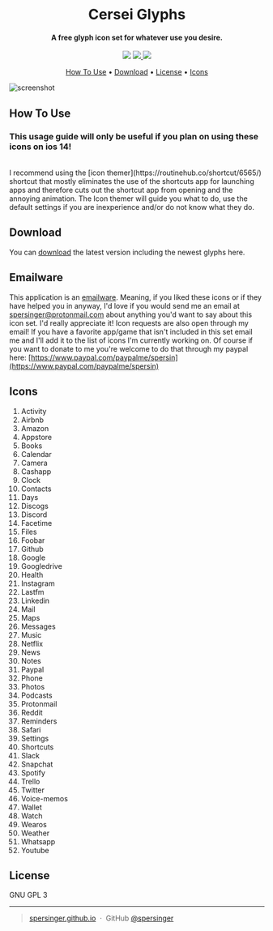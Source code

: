<h1 align="center">
  <br>
  <br>
  Cersei Glyphs
  <br>
</h1>

<h4 align="center">A free glyph icon set for whatever use you desire.</h4>

<p align="center">
  <a >
    <img src="https://img.shields.io/badge/license-GPL%20(3)-green.svg">
  </a>
  <a href="https://www.paypal.com/paypalme/spersin">
    <img src="https://img.shields.io/badge/$-donate-blue.svg">
  </a>
  <a href="https://github.com/spersinger/Cersei-glyphs/releases">
    <img src="https://img.shields.io/badge/v-download-red.svg">
  </a>
</p>

<p align="center">
  <a href="#how-to-use">How To Use</a> •
  <a href="#download">Download</a> •
  <a href="#license">License</a> •
  <a href="#icons">Icons</a>
</p>

![screenshot](https://i.imgur.com/5XIVs6D.jpeg)

## How To Use
### This usage guide will only be useful if you plan on using these icons on ios 14!
<br>
I recommend using the [icon themer](https://routinehub.co/shortcut/6565/) shortcut that mostly eliminates the use of the shortcuts app for launching apps and therefore cuts out the shortcut app from opening and the annoying animation. The Icon themer will guide you what to do, use the default settings if you are inexperience and/or do not know what they do. 


## Download

You can [download](https://github.com/spersinger/Cersei-glyphs/releases) the latest version including the newest glyphs here.

## Emailware

This application is an [emailware](https://en.wiktionary.org/wiki/emailware). Meaning, if you liked these icons or if they have helped you in anyway, I'd love if you would send me an email at <spersinger@protonmail.com> about anything you'd want to say about this icon set. I'd really appreciate it! Icon requests are also open through my email! If you have a favorite app/game that isn't included in this set email me and I'll add it to the list of icons I'm currently working on. Of course if you want to donate to me you're welcome to do that through my paypal here: [https://www.paypal.com/paypalme/spersin](https://www.paypal.com/paypalme/spersin)

## Icons
1. Activity
2. Airbnb
3. Amazon
4. Appstore
5. Books
6. Calendar
7. Camera
8. Cashapp
9. Clock
10. Contacts
11. Days
12. Discogs
13. Discord
14. Facetime
15. Files
16. Foobar
17. Github
18. Google
19. Googledrive
20. Health
21. Instagram
22. Lastfm
23. Linkedin
24. Mail
25. Maps
26. Messages
27. Music
28. Netflix
29. News
30. Notes
31. Paypal
32. Phone
33. Photos
34. Podcasts
35. Protonmail
36. Reddit
37. Reminders
38. Safari
39. Settings
40. Shortcuts
41. Slack
42. Snapchat
43. Spotify
44. Trello
45. Twitter
46. Voice-memos
47. Wallet
48. Watch
49. Wearos
50. Weather
51. Whatsapp
52. Youtube

## License

GNU GPL 3

---

> [spersinger.github.io](https://spersinger.github.io/website/) &nbsp;&middot;&nbsp;
> GitHub [@spersinger](https://github.com/spersinger)
